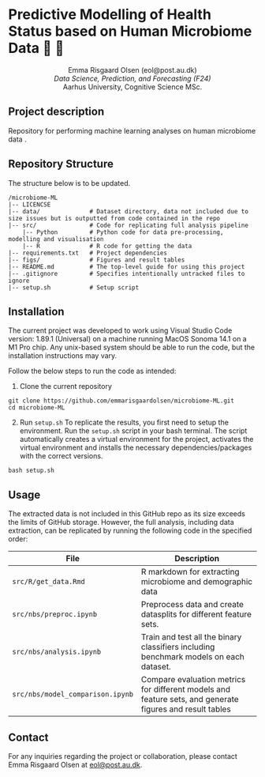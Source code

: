 # Predictive Modelling of Health  Status based on Human  Microbiome Data  🧬 🦠

<p align="center">
  Emma Risgaard Olsen (eol@post.au.dk) <br>
  <em>Data Science, Prediction, and Forecasting (F24)</em>
  <br>
  Aarhus University, Cognitive Science MSc.
  <br>
</p>
<hrZ>


## Project description
Repository for performing machine learning analyses on human microbiome data .
 
## Repository Structure 
The structure below is to be updated.
```
/microbiome-ML
|-- LICENCSE
|-- data/              # Dataset directory, data not included due to size issues but is outputted from code contained in the repo
|-- src/               # Code for replicating full analysis pipeline
    |-- Python         # Python code for data pre-processing, modelling and visualisation
    |-- R              # R code for getting the data
|-- requirements.txt   # Project dependencies
|-- figs/              # Figures and result tables 
|-- README.md          # The top-level guide for using this project
|-- .gitignore         # Specifies intentionally untracked files to ignore
|-- setup.sh           # Setup script 
```

## Installation
The current project was developed to work using Visual Studio Code version: 1.89.1 (Universal) on a machine running MacOS Sonoma 14.1 on a M1 Pro chip. Any unix-based system should be able to run the code, but the installation instructions may vary.  

Follow the below steps to run the code as intended: 
1. Clone the current repository
```
git clone https://github.com/emmarisgaardolsen/microbiome-ML.git
cd microbiome-ML
```

2. Run `setup.sh`
To replicate the results, you first need to setup the environment. Run the `setup.sh` script in your bash terminal. The script automatically creates a virtual environment for the project, activates the virtual environment and installs the necessary dependencies/packages with the correct versions. 

```
bash setup.sh
```

## Usage

The extracted data is not included in this GitHub repo as its size exceeds the limits of GitHub storage. However, the full analysis, including data extraction, can be replicated by running the following code in the specified order:

| File             | Description |
|---------------------------|-------------|
| `src/R/get_data.Rmd`               | R markdown for extracting microbiome and demographic data|
| `src/nbs/preproc.ipynb`           | Preprocess data and create datasplits for different feature sets. |
| `src/nbs/analysis.ipynb`         | Train and test all the binary classifiers including benchmark models on each dataset. |
| `src/nbs/model_comparison.ipynb`         | Compare evaluation metrics for different models and feature sets, and generate figures and result tables|

## Contact 
For any inquiries regarding the project or collaboration, please contact Emma Risgaard Olsen at eol@post.au.dk.
